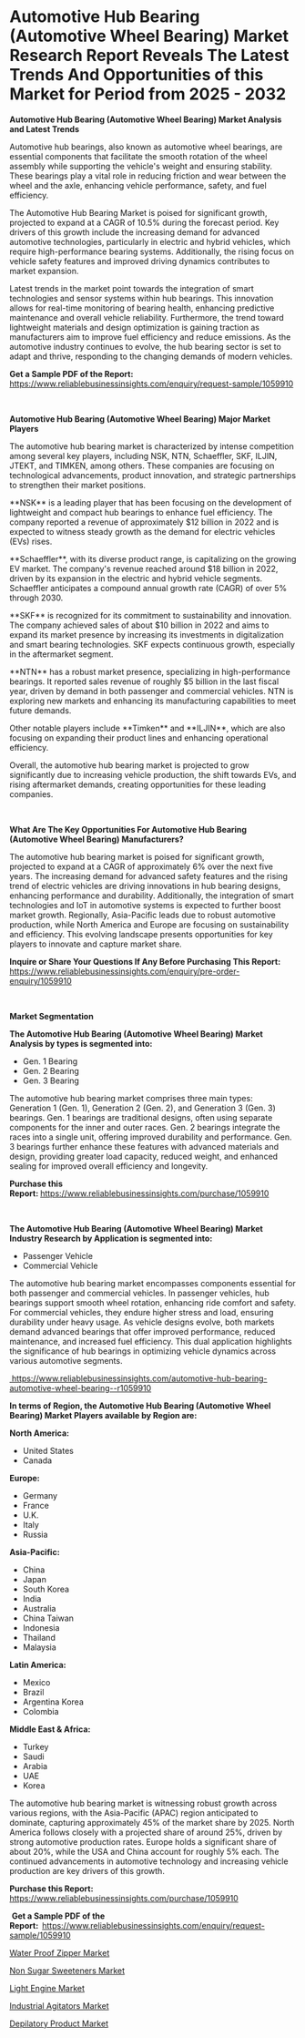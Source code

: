 <p><h1>Automotive Hub Bearing (Automotive Wheel Bearing) Market Research Report Reveals The Latest Trends And Opportunities of this Market for Period from 2025 - 2032</h1></p><p><strong>Automotive Hub Bearing (Automotive Wheel Bearing) Market Analysis and Latest Trends</strong></p>
<p><p>Automotive hub bearings, also known as automotive wheel bearings, are essential components that facilitate the smooth rotation of the wheel assembly while supporting the vehicle's weight and ensuring stability. These bearings play a vital role in reducing friction and wear between the wheel and the axle, enhancing vehicle performance, safety, and fuel efficiency.</p><p>The Automotive Hub Bearing Market is poised for significant growth, projected to expand at a CAGR of 10.5% during the forecast period. Key drivers of this growth include the increasing demand for advanced automotive technologies, particularly in electric and hybrid vehicles, which require high-performance bearing systems. Additionally, the rising focus on vehicle safety features and improved driving dynamics contributes to market expansion.</p><p>Latest trends in the market point towards the integration of smart technologies and sensor systems within hub bearings. This innovation allows for real-time monitoring of bearing health, enhancing predictive maintenance and overall vehicle reliability. Furthermore, the trend toward lightweight materials and design optimization is gaining traction as manufacturers aim to improve fuel efficiency and reduce emissions. As the automotive industry continues to evolve, the hub bearing sector is set to adapt and thrive, responding to the changing demands of modern vehicles.</p></p>
<p><strong>Get a Sample PDF of the Report:&nbsp;</strong> <a href="https://www.reliablebusinessinsights.com/enquiry/request-sample/1059910?utm_campaign=1837&utm_medium=2&utm_source=Github&utm_content=ia&utm_term=22032025&utm_id=automotive-hub-bearing-automotive-wheel-bearing">https://www.reliablebusinessinsights.com/enquiry/request-sample/1059910</a></p>
<p>&nbsp;</p>
<p><strong>Automotive Hub Bearing (Automotive Wheel Bearing) Major Market Players</strong></p>
<p><p>The automotive hub bearing market is characterized by intense competition among several key players, including NSK, NTN, Schaeffler, SKF, ILJIN, JTEKT, and TIMKEN, among others. These companies are focusing on technological advancements, product innovation, and strategic partnerships to strengthen their market positions.</p><p>**NSK** is a leading player that has been focusing on the development of lightweight and compact hub bearings to enhance fuel efficiency. The company reported a revenue of approximately $12 billion in 2022 and is expected to witness steady growth as the demand for electric vehicles (EVs) rises.</p><p>**Schaeffler**, with its diverse product range, is capitalizing on the growing EV market. The company's revenue reached around $18 billion in 2022, driven by its expansion in the electric and hybrid vehicle segments. Schaeffler anticipates a compound annual growth rate (CAGR) of over 5% through 2030.</p><p>**SKF** is recognized for its commitment to sustainability and innovation. The company achieved sales of about $10 billion in 2022 and aims to expand its market presence by increasing its investments in digitalization and smart bearing technologies. SKF expects continuous growth, especially in the aftermarket segment.</p><p>**NTN** has a robust market presence, specializing in high-performance bearings. It reported sales revenue of roughly $5 billion in the last fiscal year, driven by demand in both passenger and commercial vehicles. NTN is exploring new markets and enhancing its manufacturing capabilities to meet future demands.</p><p>Other notable players include **Timken** and **ILJIN**, which are also focusing on expanding their product lines and enhancing operational efficiency.</p><p>Overall, the automotive hub bearing market is projected to grow significantly due to increasing vehicle production, the shift towards EVs, and rising aftermarket demands, creating opportunities for these leading companies.</p></p>
<p>&nbsp;</p>
<p><strong>What Are The Key Opportunities For Automotive Hub Bearing (Automotive Wheel Bearing) Manufacturers?</strong></p>
<p><p>The automotive hub bearing market is poised for significant growth, projected to expand at a CAGR of approximately 6% over the next five years. The increasing demand for advanced safety features and the rising trend of electric vehicles are driving innovations in hub bearing designs, enhancing performance and durability. Additionally, the integration of smart technologies and IoT in automotive systems is expected to further boost market growth. Regionally, Asia-Pacific leads due to robust automotive production, while North America and Europe are focusing on sustainability and efficiency. This evolving landscape presents opportunities for key players to innovate and capture market share.</p></p>
<p><strong>Inquire or Share Your Questions If Any Before Purchasing This Report:</strong> <a href="https://www.reliablebusinessinsights.com/enquiry/pre-order-enquiry/1059910?utm_campaign=1837&utm_medium=2&utm_source=Github&utm_content=ia&utm_term=22032025&utm_id=automotive-hub-bearing-automotive-wheel-bearing">https://www.reliablebusinessinsights.com/enquiry/pre-order-enquiry/1059910</a></p>
<p>&nbsp;</p>
<p><strong>Market Segmentation</strong></p>
<p><strong>The Automotive Hub Bearing (Automotive Wheel Bearing) Market Analysis by types is segmented into:</strong></p>
<p><ul><li>Gen. 1 Bearing</li><li>Gen. 2 Bearing</li><li>Gen. 3 Bearing</li></ul></p>
<p><p>The automotive hub bearing market comprises three main types: Generation 1 (Gen. 1), Generation 2 (Gen. 2), and Generation 3 (Gen. 3) bearings. Gen. 1 bearings are traditional designs, often using separate components for the inner and outer races. Gen. 2 bearings integrate the races into a single unit, offering improved durability and performance. Gen. 3 bearings further enhance these features with advanced materials and design, providing greater load capacity, reduced weight, and enhanced sealing for improved overall efficiency and longevity.</p></p>
<p><strong>Purchase this Report:&nbsp;</strong><a href="https://www.reliablebusinessinsights.com/purchase/1059910?utm_campaign=1837&utm_medium=2&utm_source=Github&utm_content=ia&utm_term=22032025&utm_id=automotive-hub-bearing-automotive-wheel-bearing">https://www.reliablebusinessinsights.com/purchase/1059910</a></p>
<p>&nbsp;</p>
<p><strong>The Automotive Hub Bearing (Automotive Wheel Bearing) Market Industry Research by Application is segmented into:</strong></p>
<p><ul><li>Passenger Vehicle</li><li>Commercial Vehicle</li></ul></p>
<p><p>The automotive hub bearing market encompasses components essential for both passenger and commercial vehicles. In passenger vehicles, hub bearings support smooth wheel rotation, enhancing ride comfort and safety. For commercial vehicles, they endure higher stress and load, ensuring durability under heavy usage. As vehicle designs evolve, both markets demand advanced bearings that offer improved performance, reduced maintenance, and increased fuel efficiency. This dual application highlights the significance of hub bearings in optimizing vehicle dynamics across various automotive segments.</p></p>
<p><a href="https://www.reliablebusinessinsights.com/automotive-hub-bearing-automotive-wheel-bearing--r1059910?utm_campaign=1837&utm_medium=2&utm_source=Github&utm_content=ia&utm_term=22032025&utm_id=automotive-hub-bearing-automotive-wheel-bearing">&nbsp;https://www.reliablebusinessinsights.com/automotive-hub-bearing-automotive-wheel-bearing--r1059910</a></p>
<p><strong>In terms of Region, the Automotive Hub Bearing (Automotive Wheel Bearing) Market Players available by Region are:</strong></p>
<p>
    <p> <strong> North America: </strong>
        <ul>
            <li>United States</li>
            <li>Canada</li>
        </ul>
        </p> 
    <p> <strong> Europe: </strong>
        <ul>
            <li>Germany</li>
            <li>France</li>
            <li>U.K.</li>
            <li>Italy</li>
            <li>Russia</li>
        </ul>
        </p> 
    <p> <strong> Asia-Pacific: </strong>
        <ul>
            <li>China</li>
            <li>Japan</li>
            <li>South Korea</li>
            <li>India</li>
            <li>Australia</li>
            <li>China Taiwan</li>
            <li>Indonesia</li>
            <li>Thailand</li>
            <li>Malaysia</li>
        </ul>
        </p> 
    <p> <strong> Latin America: </strong>
        <ul>
            <li>Mexico</li>
            <li>Brazil</li>
            <li>Argentina Korea</li>
            <li>Colombia</li>
        </ul>
        </p> 
    <p> <strong> Middle East & Africa: </strong>
        <ul>
            <li>Turkey</li>
            <li>Saudi</li>
            <li>Arabia</li>
            <li>UAE</li>
            <li>Korea</li>
        </ul>
    </p>
    </p>
<p><p>The automotive hub bearing market is witnessing robust growth across various regions, with the Asia-Pacific (APAC) region anticipated to dominate, capturing approximately 45% of the market share by 2025. North America follows closely with a projected share of around 25%, driven by strong automotive production rates. Europe holds a significant share of about 20%, while the USA and China account for roughly 5% each. The continued advancements in automotive technology and increasing vehicle production are key drivers of this growth.</p></p>
<p><strong>Purchase this Report: </strong><a href="https://www.reliablebusinessinsights.com/purchase/1059910?utm_campaign=1837&utm_medium=2&utm_source=Github&utm_content=ia&utm_term=22032025&utm_id=automotive-hub-bearing-automotive-wheel-bearing">https://www.reliablebusinessinsights.com/purchase/1059910</a></p>
<p>&nbsp;<strong>Get a Sample PDF of the Report:&nbsp;&nbsp;</strong><a href="https://www.reliablebusinessinsights.com/enquiry/request-sample/1059910?utm_campaign=1837&utm_medium=2&utm_source=Github&utm_content=ia&utm_term=22032025&utm_id=automotive-hub-bearing-automotive-wheel-bearing">https://www.reliablebusinessinsights.com/enquiry/request-sample/1059910</a></p>
<p><strong></strong></p>
<p><p><a href="https://github.com/uripeachrii/Market-Research-Report-List-1/blob/main/water-proof-zipper-market.md?utm_campaign=1837&utm_medium=2&utm_source=Github&utm_content=ia&utm_term=22032025&utm_id=automotive-hub-bearing-automotive-wheel-bearing">Water Proof Zipper Market</a></p><p><a href="https://github.com/mcveathuane2/Market-Research-Report-List-1/blob/main/non-sugar-sweeteners-market.md?utm_campaign=1837&utm_medium=2&utm_source=Github&utm_content=ia&utm_term=22032025&utm_id=automotive-hub-bearing-automotive-wheel-bearing">Non Sugar Sweeteners Market</a></p><p><a href="https://github.com/rakowpleetj1/Market-Research-Report-List-1/blob/main/light-engine-market.md?utm_campaign=1837&utm_medium=2&utm_source=Github&utm_content=ia&utm_term=22032025&utm_id=automotive-hub-bearing-automotive-wheel-bearing">Light Engine Market</a></p><p><a href="https://github.com/buenayankobl/Market-Research-Report-List-1/blob/main/industrial-agitators-market.md?utm_campaign=1837&utm_medium=2&utm_source=Github&utm_content=ia&utm_term=22032025&utm_id=automotive-hub-bearing-automotive-wheel-bearing">Industrial Agitators Market</a></p><p><a href="https://github.com/laingragle95/Market-Research-Report-List-1/blob/main/depilatory-product-market.md?utm_campaign=1837&utm_medium=2&utm_source=Github&utm_content=ia&utm_term=22032025&utm_id=automotive-hub-bearing-automotive-wheel-bearing">Depilatory Product Market</a></p></p>
